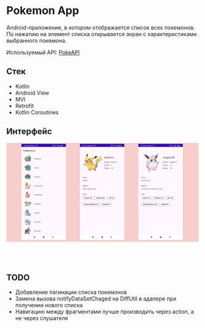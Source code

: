 # Pokemon App

Android-приложение, в котором отображается список всех покемонов. По нажатию на элемент списка открывается экран с характеристиками выбранного покемона. 

Используемый API: [PokeAPI](https://pokeapi.co)

## Стек

* Kotlin
* Android View
* MVI
* Retrofit
* Kotlin Coroutines
  

## Интерфейс

<p float="left">
  <img src="poke_interface.png" alt="screens" width="800"/>
</p>
<br/><br/>


## TODO

* Добавление пагинации списка покемонов
* Замена вызова notifyDataSetChaged на DiffUtil в адапере при получении нового списка
* Навигацию между фрагментами лучше производить через action, а не через слушателя





  
